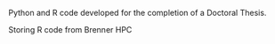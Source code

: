 Python and R code developed for the completion of a Doctoral Thesis.

Storing R code from Brenner HPC
